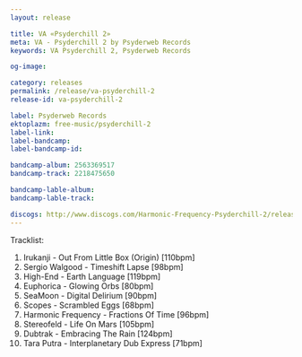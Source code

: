 ```yaml
---
layout: release

title: VA «Psyderchill 2»
meta: VA - Psyderchill 2 by Psyderweb Records
keywords: VA Psyderchill 2, Psyderweb Records

og-image: 

category: releases
permalink: /release/va-psyderchill-2
release-id: va-psyderchill-2

label: Psyderweb Records
ektoplazm: free-music/psyderchill-2
label-link: 
label-bandcamp: 
label-bandcamp-id: 

bandcamp-album: 2563369517
bandcamp-track: 2218475650

bandcamp-lable-album: 
bandcamp-lable-track: 

discogs: http://www.discogs.com/Harmonic-Frequency-Psyderchill-2/release/4207900
---
```


Tracklist:

01. Irukanji - Out From Little Box (Origin) [110bpm] 
02. Sergio Walgood - Timeshift Lapse [98bpm] 
03. High-End - Earth Language [119bpm] 
04. Euphorica - Glowing Orbs [80bpm] 
05. SeaMoon - Digital Delirium [90bpm] 
06. Scopes - Scrambled Eggs [68bpm] 
07. Harmonic Frequency - Fractions Of Time [96bpm] 
08. Stereofeld - Life On Mars [105bpm] 
09. Dubtrak - Embracing The Rain [124bpm] 
10. Tara Putra - Interplanetary Dub Express [71bpm]
